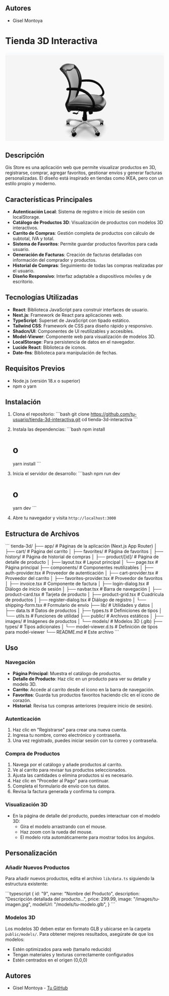## Autores

- Gisel Montoya 

# Tienda 3D Interactiva

![Tienda 3D Interactiva](public/images/chair.jpg)

## Descripción

Gis Store es una aplicación web que permite visualizar productos en 3D, registrarse, comprar, agregar favoritos, gestionar envíos y generar facturas personalizadas. El diseño está inspirado en tiendas como IKEA, pero con un estilo propio y moderno.

## Características Principales

- **Autenticación Local**: Sistema de registro e inicio de sesión con localStorage.
- **Catálogo de Productos 3D**: Visualización de productos con modelos 3D interactivos.
- **Carrito de Compras**: Gestión completa de productos con cálculo de subtotal, IVA y total.
- **Sistema de Favoritos**: Permite guardar productos favoritos para cada usuario.
- **Generación de Facturas**: Creación de facturas detalladas con información del comprador y productos.
- **Historial de Compras**: Seguimiento de todas las compras realizadas por el usuario.
- **Diseño Responsivo**: Interfaz adaptable a dispositivos móviles y de escritorio.

## Tecnologías Utilizadas

- **React**: Biblioteca JavaScript para construir interfaces de usuario.
- **Next.js**: Framework de React para aplicaciones web.
- **TypeScript**: Superset de JavaScript con tipado estático.
- **Tailwind CSS**: Framework de CSS para diseño rápido y responsivo.
- **Shadcn/UI**: Componentes de UI reutilizables y accesibles.
- **Model-Viewer**: Componente web para visualización de modelos 3D.
- **LocalStorage**: Para persistencia de datos en el navegador.
- **Lucide React**: Biblioteca de iconos.
- **Date-fns**: Biblioteca para manipulación de fechas.

## Requisitos Previos

- Node.js (versión 18.x o superior)
- npm o yarn

## Instalación

1. Clona el repositorio:
   \`\`\`bash
   git clone https://github.com/tu-usuario/tienda-3d-interactiva.git
   cd tienda-3d-interactiva
   \`\`\`

2. Instala las dependencias:
   \`\`\`bash
   npm install
   # o
   yarn install
   \`\`\`

3. Inicia el servidor de desarrollo:
   \`\`\`bash
   npm run dev
   # o
   yarn dev
   \`\`\`

4. Abre tu navegador y visita `http://localhost:3000`

## Estructura de Archivos

\`\`\`
tienda-3d/
├── app/                    # Páginas de la aplicación (Next.js App Router)
│   ├── cart/               # Página del carrito
│   ├── favorites/          # Página de favoritos
│   ├── history/            # Página de historial de compras
│   ├── product/[id]/       # Página de detalle de producto
│   ├── layout.tsx          # Layout principal
│   └── page.tsx            # Página principal
├── components/             # Componentes reutilizables
│   ├── auth-provider.tsx   # Proveedor de autenticación
│   ├── cart-provider.tsx   # Proveedor del carrito
│   ├── favorites-provider.tsx # Proveedor de favoritos
│   ├── invoice.tsx         # Componente de factura
│   ├── login-dialog.tsx    # Diálogo de inicio de sesión
│   ├── navbar.tsx          # Barra de navegación
│   ├── product-card.tsx    # Tarjeta de producto
│   ├── product-grid.tsx    # Cuadrícula de productos
│   ├── register-dialog.tsx # Diálogo de registro
│   └── shipping-form.tsx   # Formulario de envío
├── lib/                    # Utilidades y datos
│   ├── data.ts             # Datos de productos
│   ├── types.ts            # Definiciones de tipos
│   └── utils.ts            # Funciones de utilidad
├── public/                 # Archivos estáticos
│   ├── images/             # Imágenes de productos
│   └── models/             # Modelos 3D (.glb)
├── types/                  # Tipos adicionales
│   └── model-viewer.d.ts   # Definición de tipos para model-viewer
└── README.md               # Este archivo
\`\`\`

## Uso

### Navegación

- **Página Principal**: Muestra el catálogo de productos.
- **Detalle de Producto**: Haz clic en un producto para ver su detalle y modelo 3D.
- **Carrito**: Accede al carrito desde el ícono en la barra de navegación.
- **Favoritos**: Guarda tus productos favoritos haciendo clic en el ícono de corazón.
- **Historial**: Revisa tus compras anteriores (requiere inicio de sesión).

### Autenticación

1. Haz clic en "Registrarse" para crear una nueva cuenta.
2. Ingresa tu nombre, correo electrónico y contraseña.
3. Una vez registrado, puedes iniciar sesión con tu correo y contraseña.

### Compra de Productos

1. Navega por el catálogo y añade productos al carrito.
2. Ve al carrito para revisar tus productos seleccionados.
3. Ajusta las cantidades o elimina productos si es necesario.
4. Haz clic en "Proceder al Pago" para continuar.
5. Completa el formulario de envío con tus datos.
6. Revisa la factura generada y confirma tu compra.

### Visualización 3D

- En la página de detalle del producto, puedes interactuar con el modelo 3D:
  - Gira el modelo arrastrando con el mouse.
  - Haz zoom con la rueda del mouse.
  - El modelo rota automáticamente para mostrar todos los ángulos.

## Personalización

### Añadir Nuevos Productos

Para añadir nuevos productos, edita el archivo `lib/data.ts` siguiendo la estructura existente:

\`\`\`typescript
{
  id: "9",
  name: "Nombre del Producto",
  description: "Descripción detallada del producto...",
  price: 299.99,
  image: "/images/tu-imagen.jpg",
  modelUrl: "/models/tu-modelo.glb",
}
\`\`\`

### Modelos 3D

Los modelos 3D deben estar en formato GLB y ubicarse en la carpeta `public/models/`. Para obtener mejores resultados, asegúrate de que los modelos:

- Estén optimizados para web (tamaño reducido)
- Tengan materiales y texturas correctamente configurados
- Estén centrados en el origen (0,0,0)


## Autores

- Gisel Montoya - [Tu GitHub](https://github.com/Gism0nto)

